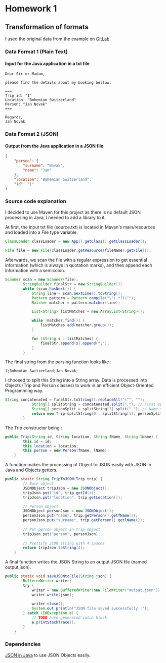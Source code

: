 # Homework 1  
## Transformation of formats  

I used the original data from the example on [GitLab](https://gitlab.fit.cvut.cz/mi-mdw/mi-mdw/blob/master/hw/01/index.adoc).

### Data Format 1 (Plain Text)

#### Input for the Java application in a txt file

```
Dear Sir or Madam,

please find the details about my booking bellow:

===
Trip id: "1"
Location: "Bohemian Switzerland"
Person: "Jan Novak"
===

Regards,
Jan Novak
```

### Data Format 2 (JSON)  

#### Output from the Java application in a JSON file  

```json
{
    "person": {
        "surname": "Novak",
        "name": "Jan"
    },
    "location": "Bohemian Switzerland",
    "id": "1"
}
```

### Source code explanation  

I decided to use Maven for this project as there is no default JSON processing in Java, I needed to add a library to it.

At first, the input txt file (source.txt) is located in Maven's main/resources and loaded into a File type variable.

```java
ClassLoader classLoader = new App().getClass().getClassLoader();
		 
File file = new File(classLoader.getResource(fileName).getFile());
```

Afterwards, we scan the file with a regular expression to get essential information (which is always in quotation marks), and then append each information with a semicolon.

```java
Scanner scan = new Scanner(file);
		StringBuilder finalStr = new StringBuilder();
		while (scan.hasNext()) {
			String line = scan.nextLine().toString();
			Pattern pattern = Pattern.compile("\"(.*?)\"");
			Matcher matcher = pattern.matcher(line);

			List<String> listMatches = new ArrayList<String>();

			while (matcher.find()) {
				listMatches.add(matcher.group());
			}

			for (String s : listMatches) {
				finalStr.append(s).append(";");
			}
		}
```

The final string from the parsing function looks like :

```
1;Bohemian Switzerland;Jan Novak;
```

I choosed to split this String into a String array.
Data is processed into Objects (Trip and Person classes) to work in an efficient Object-Oriented Programming way.

```java
String concatenated = finalStr.toString().replaceAll("\"", "");
			String[] splitString = concatenated.split(";"); // First split
			String[] personSplit = splitString[2].split(" "); // Name split
			return new Trip(splitString[0], splitString[1], personSplit[0], personSplit[1]);
		}
```

The Trip constructor being :

```java
public Trip(String id, String location, String fName, String lName) {
		this.id = id;
		this.location = location;
		this.person = new Person(fName, lName);
	}
```

A function makes the processing of Object to JSON easily with JSON in Java and Objects getters.  

```java
public static String TripToJSON(Trip trip) {
		// Base object
		JSONObject tripJson = new JSONObject();
		tripJson.put("id", trip.getId());
		tripJson.put("location", trip.getLocation());

		// Person object
		JSONObject personJson = new JSONObject();
		personJson.put("name", trip.getPerson().getfName());
		personJson.put("surname", trip.getPerson().getlName()); 
		
		// Put person object in trip object
		tripJson.put("person", personJson);
		
        // Prettify JSON String with 4 spaces
		return tripJson.toString(4);
	}
```

A final function writes the JSON String to an output JSON file (named output.json).

```java
public static void saveJSONtoFile(String json) {
	    BufferedWriter writer;
		try {
		    writer = new BufferedWriter(new FileWriter("output.json"));
		    writer.write(json);
		     
		    writer.close();
		    System.out.println("JSON file saved successfully !");
		} catch (IOException e) {
			// TODO Auto-generated catch block
		    e.printStackTrace();
		}   
	}
```

### Dependencies
[JSON in Java](https://mvnrepository.com/artifact/org.json/json) to use JSON Objects easily.